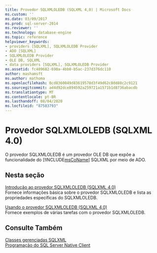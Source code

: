 ```yaml
---
title: Provedor SQLXMLOLEDB (SQLXML 4,0) | Microsoft Docs
ms.custom: ''
ms.date: 03/09/2017
ms.prod: sql-server-2014
ms.reviewer: ''
ms.technology: database-engine
ms.topic: reference
helpviewer_keywords:
- providers [SQLXML], SQLXMLOLEDB Provider
- ADO [SQLXML]
- SQLXMLOLEDB Provider
- OLE DB, SQLXML
- data providers [SQLXML], SQLXMLOLEDB Provider
ms.assetid: fc489682-690a-4bb0-b5ac-237d376dc110
author: mashamsft
ms.author: mathoma
ms.openlocfilehash: 0cd8360049d83619578d3f49d62c8dd80c2c9121
ms.sourcegitcommit: ad4d92dce894592a259721a1571b1d8736abacdb
ms.translationtype: MT
ms.contentlocale: pt-BR
ms.lasthandoff: 08/04/2020
ms.locfileid: "87583793"
---
```

# <a name="sqlxmloledb-provider-sqlxml-40"></a>Provedor SQLXMLOLEDB (SQLXML 4.0)
  O provedor SQLXMLOLEDB é um provedor OLE DB que expõe a funcionalidade do [!INCLUDE[msCoName](../../includes/msconame-md.md)] SQLXML por meio de ADO.  
  
## <a name="in-this-section"></a>Nesta seção  
 [Introdução ao provedor SQLXMLOLEDB &#40;SQLXML 4,0&#41;](../../relational-databases/sqlxml-annotated-xsd-schemas-xpath-queries/data-access-components-provider/introduction-to-the-sqlxmloledb-provider-sqlxml-4-0.md)  
 Fornece informações básica sobre o provedor SQLXMLOLEDB e lista as propriedades específicas do SQLXMLOLEDB.  
  
 [Usando o provedor SQLXMLOLEDB &#40;SQLXML 4,0&#41;](../../relational-databases/sqlxml-annotated-xsd-schemas-xpath-queries/data-access-components-provider/using-the-sqlxmloledb-provider-sqlxml-4-0.md)  
 Fornece exemplos de várias tarefas com o provedor SQLXMLOLEDB.  
  
## <a name="see-also"></a>Consulte Também  
 [Classes gerenciadas SQLXML](../../relational-databases/sqlxml-annotated-xsd-schemas-xpath-queries/net-framework-classes/sqlxml-4-0-net-framework-support-managed-classes.md)   
 [Programação do SQL Server Native Client](../../relational-databases/native-client/sql-server-native-client-programming.md)  
  
  
